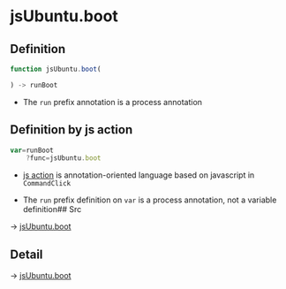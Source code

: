 # jsUbuntu.boot

## Definition

```js.js
function jsUbuntu.boot(

) -> runBoot
```

- The `run` prefix annotation is a process annotation
## Definition by js action

```js.js
var=runBoot
	?func=jsUbuntu.boot

```

- [js action](#) is annotation-oriented language based on javascript in `CommandClick`

- The `run` prefix definition on `var` is a process annotation, not a variable definition## Src

-> [jsUbuntu.boot](https://github.com/puutaro/CommandClick/blob/master/app/src/main/java/com/puutaro/commandclick/fragment_lib/terminal_fragment/js_interface/JsUbuntu.kt#L225)

## Detail

-> [jsUbuntu.boot](https://github.com/puutaro/CommandClick/blob/master/md/developer/js_interface/details/JsUbuntu/boot.md)
